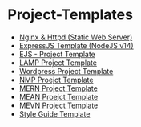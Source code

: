# Project-Templates
- [Nginx & Httpd (Static Web Server)](https://github.com/paulAlexSerban/template-nginx-httpd)
- [ExpressJS Template (NodeJS v14)](https://github.com/paulAlexSerban/template-nodejs-14)
- [EJS - Project Template](https://github.com/paulAlexSerban/ejs-project-template)
- [LAMP Project Template]()
- [Wordpress Project Template]()
- [NMP Proejct Template]()
- [MERN Project Template]()
- [MEAN Proejct Template]()
- [MEVN Project Template]()
- [Style Guide Template](https://github.com/paulAlexSerban/style-guide-template)
